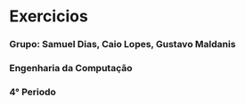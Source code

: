# Exercicios
### Grupo: Samuel Dias, Caio Lopes, Gustavo Maldanis
### Engenharia da Computação
### 4° Periodo
